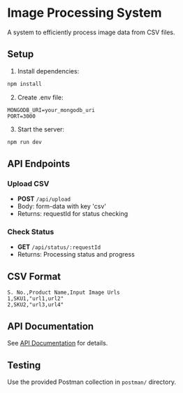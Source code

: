 # Image Processing System

A system to efficiently process image data from CSV files.

## Setup

1. Install dependencies:
```bash
npm install
```

2. Create .env file:
```
MONGODB_URI=your_mongodb_uri
PORT=3000
```

3. Start the server:
```bash
npm run dev
```

## API Endpoints

### Upload CSV
- **POST** `/api/upload`
- Body: form-data with key 'csv'
- Returns: requestId for status checking

### Check Status
- **GET** `/api/status/:requestId`
- Returns: Processing status and progress

## CSV Format
```csv
S. No.,Product Name,Input Image Urls
1,SKU1,"url1,url2"
2,SKU2,"url3,url4"
```

## API Documentation
See [API Documentation](docs/API.md) for details.

## Testing
Use the provided Postman collection in `postman/` directory. 